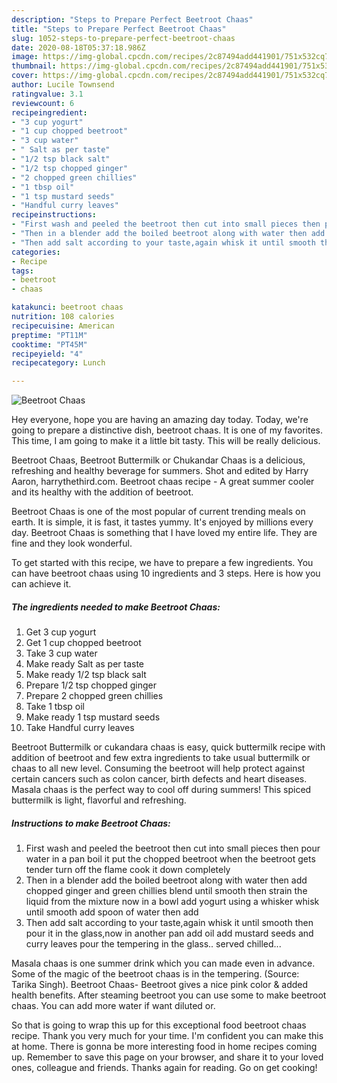 ```yaml
---
description: "Steps to Prepare Perfect Beetroot Chaas"
title: "Steps to Prepare Perfect Beetroot Chaas"
slug: 1052-steps-to-prepare-perfect-beetroot-chaas
date: 2020-08-18T05:37:18.986Z
image: https://img-global.cpcdn.com/recipes/2c87494add441901/751x532cq70/beetroot-chaas-recipe-main-photo.jpg
thumbnail: https://img-global.cpcdn.com/recipes/2c87494add441901/751x532cq70/beetroot-chaas-recipe-main-photo.jpg
cover: https://img-global.cpcdn.com/recipes/2c87494add441901/751x532cq70/beetroot-chaas-recipe-main-photo.jpg
author: Lucile Townsend
ratingvalue: 3.1
reviewcount: 6
recipeingredient:
- "3 cup yogurt"
- "1 cup chopped beetroot"
- "3 cup water"
- " Salt as per taste"
- "1/2 tsp black salt"
- "1/2 tsp chopped ginger"
- "2 chopped green chillies"
- "1 tbsp oil"
- "1 tsp mustard seeds"
- "Handful curry leaves"
recipeinstructions:
- "First wash and peeled the beetroot then cut into small pieces then pour water in a pan boil it put the chopped beetroot when the beetroot gets tender turn off the flame cook it down completely"
- "Then in a blender add the boiled beetroot along with water then add chopped ginger and green chillies blend until smooth then strain the liquid from the mixture now in a bowl add yogurt using a whisker whisk until smooth add spoon of water then add"
- "Then add salt according to your taste,again whisk it until smooth then pour it in the glass,now in another pan add oil add mustard seeds and curry leaves pour the tempering in the glass.. served chilled..."
categories:
- Recipe
tags:
- beetroot
- chaas

katakunci: beetroot chaas 
nutrition: 108 calories
recipecuisine: American
preptime: "PT11M"
cooktime: "PT45M"
recipeyield: "4"
recipecategory: Lunch

---
```



![Beetroot Chaas](https://img-global.cpcdn.com/recipes/2c87494add441901/751x532cq70/beetroot-chaas-recipe-main-photo.jpg)

Hey everyone, hope you are having an amazing day today. Today, we're going to prepare a distinctive dish, beetroot chaas. It is one of my favorites. This time, I am going to make it a little bit tasty. This will be really delicious.

Beetroot Chaas, Beetroot Buttermilk or Chukandar Chaas is a delicious, refreshing and healthy beverage for summers. Shot and edited by Harry Aaron, harrythethird.com. Beetroot chaas recipe - A great summer cooler and its healthy with the addition of beetroot.

Beetroot Chaas is one of the most popular of current trending meals on earth. It is simple, it is fast, it tastes yummy. It's enjoyed by millions every day. Beetroot Chaas is something that I have loved my entire life. They are fine and they look wonderful.


To get started with this recipe, we have to prepare a few ingredients. You can have beetroot chaas using 10 ingredients and 3 steps. Here is how you can achieve it.

<!--inarticleads1-->

##### The ingredients needed to make Beetroot Chaas:

1. Get 3 cup yogurt
1. Get 1 cup chopped beetroot
1. Take 3 cup water
1. Make ready  Salt as per taste
1. Make ready 1/2 tsp black salt
1. Prepare 1/2 tsp chopped ginger
1. Prepare 2 chopped green chillies
1. Take 1 tbsp oil
1. Make ready 1 tsp mustard seeds
1. Take Handful curry leaves


Beetroot Buttermilk or cukandara chaas is easy, quick buttermilk recipe with addition of beetroot and few extra ingredients to take usual buttermilk or chaas to all new level. Consuming the beetroot will help protect against certain cancers such as colon cancer, birth defects and heart diseases. Masala chaas is the perfect way to cool off during summers! This spiced buttermilk is light, flavorful and refreshing. 

<!--inarticleads2-->

##### Instructions to make Beetroot Chaas:

1. First wash and peeled the beetroot then cut into small pieces then pour water in a pan boil it put the chopped beetroot when the beetroot gets tender turn off the flame cook it down completely
1. Then in a blender add the boiled beetroot along with water then add chopped ginger and green chillies blend until smooth then strain the liquid from the mixture now in a bowl add yogurt using a whisker whisk until smooth add spoon of water then add
1. Then add salt according to your taste,again whisk it until smooth then pour it in the glass,now in another pan add oil add mustard seeds and curry leaves pour the tempering in the glass.. served chilled...


Masala chaas is one summer drink which you can made even in advance. Some of the magic of the beetroot chaas is in the tempering. (Source: Tarika Singh). Beetroot Chaas- Beetroot gives a nice pink color &amp; added health benefits. After steaming beetroot you can use some to make beetroot chaas. You can add more water if want diluted or. 

So that is going to wrap this up for this exceptional food beetroot chaas recipe. Thank you very much for your time. I'm confident you can make this at home. There is gonna be more interesting food in home recipes coming up. Remember to save this page on your browser, and share it to your loved ones, colleague and friends. Thanks again for reading. Go on get cooking!
